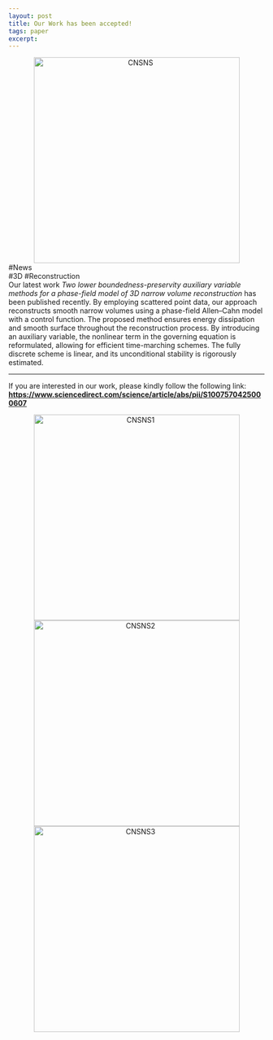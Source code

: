 ```yaml
---
layout: post
title: Our Work has been accepted!
tags: paper
excerpt: 
---
```


<div align="center">
  <img src="{{ site.baseurl }}/images/TwoLowerBoundednessfor3DReconstruction/SCIcoverCNSNS1.jpg" alt="CNSNS" height="405"/>
</div>
<div class="tooltip-container-lightblue">
  <span class="text-lightblue">#News</span>
</div><div class="tooltip-container-red"><span class="text-red">#3D</span> <span class="text-red">#Reconstruction</span></div>
Our latest work <blod><i>Two lower boundedness-preservity auxiliary variable methods for a phase-field model of 3D narrow volume reconstruction</i></blod> has been published recently. By employing scattered point data, our approach reconstructs smooth narrow volumes using a phase-field Allen–Cahn model with a control function. The proposed method ensures energy dissipation and smooth surface throughout the reconstruction process. By introducing an auxiliary variable, the nonlinear term in the governing equation is reformulated, allowing for efficient time-marching schemes. The fully discrete scheme is linear, and its unconditional stability is rigorously estimated.

---

If you are interested in our work, please kindly follow the following link:
**<a href="https://www.sciencedirect.com/science/article/abs/pii/S1007570425000607">https://www.sciencedirect.com/science/article/abs/pii/S1007570425000607</a>**
<div align="center">
  <img src="{{ site.baseurl }}/images/TwoLowerBoundednessfor3DReconstruction/1.jpg" alt="CNSNS1" height="405"/>
</div>
<div align="center">
  <img src="{{ site.baseurl }}/images/TwoLowerBoundednessfor3DReconstruction/2.jpg" alt="CNSNS2" height="405"/>
</div>
<div align="center">
  <img src="{{ site.baseurl }}/images/TwoLowerBoundednessfor3DReconstruction/3.jpg" alt="CNSNS3" height="405"/>
</div>
